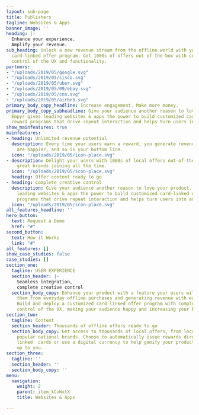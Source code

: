 ```yaml
---
layout: sub-page
title: Publishers
tagline: Websites & Apps
banner_image: ''
heading: |-
  Enhance your experience.
  Amplify your revenue.
sub_heading: Unlock a new revenue stream from the offline world with your own custom
  card-linked offer program. Get 1000s of offers out of the box with complete creative
  control of the UX and functionality.
partners:
- "/uploads/2019/05/google.svg"
- "/uploads/2019/05/cisco.svg"
- "/uploads/2019/05/uber.svg"
- "/uploads/2019/05/09/ebay.svg"
- "/uploads/2019/05/cnn.svg"
- "/uploads/2019/05/airbnb.svg"
primary_body_copy_headline: Increase engagement. Make more money.
primary_body_copy_subheadline: Give your audience another reason to love your product.
  Empyr gives leading websites & apps the power to build customized card-linked offer
  reward programs that drive repeat interaction and helps turn users into advocates.
show_mainfeatures: true
mainfeatures:
- heading: Unlimited revenue potential
  description: Every time your users earn a reward, you generate revenue. Customers
    are happier, and so is your bottom line.
  icon: "/uploads/2019/05/icon-place.svg"
- description: Delight your users with 1000s of local offers out-of-the-box, with
    great brands joining all the time.
  icon: "/uploads/2019/05/icon-place.svg"
  heading: Offer content ready to go
- heading: Complete creative control
  description: Give your audience another reason to love your product. Empyr gives
    leading websites & apps the power to build customized card-linked offer reward
    programs that drive repeat interaction and helps turn users into advocates.
  icon: "/uploads/2019/05/icon-place.svg"
all_features_headline: ''
hero_button:
  text: Request a Demo
  href: "#"
second_button:
  text: How it Works
  link: "#"
all_features: []
show_case_studies: false
case_studies: []
section_one:
  tagline: USER EXPERIENCE
  section_header: |-
    Seamless integration,
    complete creative control
  section_body_copy: Enhance your product with a feature your users will love, rewarding
    them from everyday offline purchases and generating revenue with each transaction.
    Build and deploy a customized card-linked offer program with complete strategic
    control of the UX, making your audience happy and increasing your bottom line.
section_two:
  tagline: Content
  section_header: Thousands of offline offers ready to go
  section_body_copy: Get access to thousands of local offers, from local stores to
    popular national brands. Choose to automatically issue rewards directly to users’
    linked  cards or use a digital currency to help gamify your product. It’s all
    up to you.
section_three:
  tagline: ''
  section_header: ''
  section_body_copy: ''
menu:
  navigation:
    weight: 2
    parent: item_kCvWxtX
    title: Websites & Apps

---
```

